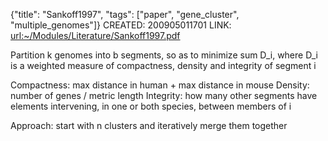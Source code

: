 {"title": "Sankoff1997", "tags": ["paper", "gene_cluster", "multiple_genomes"]}
CREATED: 200905011701
LINK: <url:~/Modules/Literature/Sankoff1997.pdf>

Partition k genomes into b segments, so as to minimize sum D_i, where D_i is a
weighted measure of compactness, density and integrity of segment i

Compactness: max distance in human + max distance in mouse
Density: number of genes / metric length
Integrity: how many other segments have elements intervening, in one or both
species, between members of i

Approach: start with n clusters and iteratively merge them together
